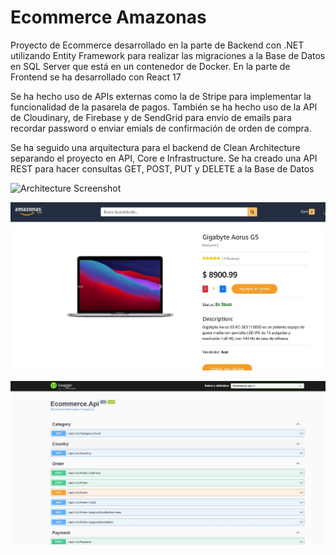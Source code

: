 
# Ecommerce Amazonas

Proyecto de Ecommerce desarrollado en la parte de Backend con .NET utilizando Entity Framework para realizar las migraciones a la Base de Datos en SQL Server que está en un contenedor de Docker. En la parte de Frontend se ha desarrollado con React 17

Se ha hecho uso de APIs externas como la de Stripe para implementar la funcionalidad de la pasarela de pagos. También se ha hecho uso de la API de Cloudinary, de Firebase y de SendGrid para envío de emails para recordar password o enviar emials de confirmación de orden de compra.

Se ha seguido una arquitectura para el backend de Clean Architecture separando el proyecto en API, Core e Infrastructure. Se ha creado una API REST para hacer consultas GET, POST, PUT y DELETE a la Base de Datos



![Architecture Screenshot](https://miro.medium.com/v2/resize:fit:800/1*0R0r00uF1RyRFxkxo3HVDg.png)


![Front Screenshot](front.jpg)

![Backend Screenshot](swagger.jpg)
